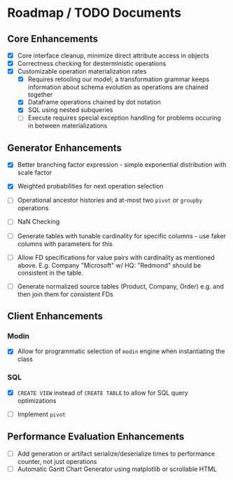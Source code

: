 # Roadmap / TODO Documents

## Core Enhancements
- [x] Core interface cleanup, minimize direct attribute access in objects
- [x] Correctness checking for desterministic operations
- [x] Customizable operation materialization rates
  - [x] Requires retooling our model; a transformation grammar keeps information about schema evolution as operations are chained together
  - [x] Dataframe operations chained by dot notation
  - [x] SQL using nested subqueries
  - [ ] Execute requires special exception handling for problems occuring in between materializations

## Generator Enhancements
- [x] Better branching factor expression - simple exponential distribution with scale factor
- [x] Weighted probabilities for next operation selection
- [ ] Operational ancestor histories and at-most two `pivot` or `groupby` operations
- [ ] NaN Checking
- [ ] Generate tables with tunable cardinality for specific columns - use faker columns with parameters for this
- [ ] Allow FD specifications for value pairs with cardinality as mentioned above. E.g. Company "Microsoft" w/ HQ: "Redmond" should be consistent in the table.
- [ ] Generate normalized source tables (Product, Company, Order) e.g. and then join them for consistent FDs


## Client Enhancements
### Modin
- [x] Allow for programmatic selection of `modin` engine when instantiating the class

### SQL
- [x] `CREATE VIEW` instead of `CREATE TABLE` to allow for SQL query optimizations
- [ ] Implement `pivot`


## Performance Evaluation Enhancements
- [ ] Add generation or artifact serialize/deserialize times to performance counter, not just operations
- [ ] Automatic Gantt Chart Generator using matplotlib or scrollable HTML
